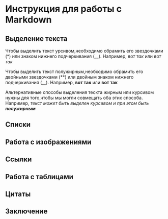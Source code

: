 # Инструкция для работы с Markdown

## Выделение текста
Чтобы выделить текст урсивом,необходимо обрамить его звездочками (*) или знаком нижнего подчеркивания (__). Например, *вот так* или _вот так_

Чтобы выделить текст полужирным,необходимо обрамить его двойными звездочками (**) или двойным знаком нижнего подчеркивания (__). Например, **вот так** или __вот так__

Альтернативные способы выделения тескта жирным или курсивом нужны для того,чтобы мы могли совмещать оба этих способа. Например, _текст может быть выделен курсивом и при этом быть **полужирным**_
## Списки

## Работа с изображениями

## Ссылки

## Работа с таблицами

## Цитаты

## Заключение   